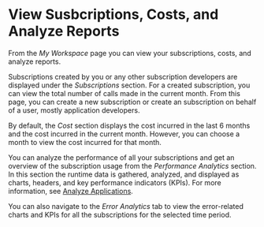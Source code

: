 <!-- loiofca4d8c90a6a4e33ab7d358859cb12c9 -->

# View Susbcriptions, Costs, and Analyze Reports

From the *My Workspace* page you can view your subscriptions, costs, and analyze reports.

Subscriptions created by you or any other subscription developers are displayed under the *Subscriptions* section. For a created subscription, you can view the total number of calls made in the current month. From this page, you can create a new subscription or create an subscription on behalf of a user, mostly application developers.

By default, the *Cost* section displays the cost incurred in the last 6 months and the cost incurred in the current month. However, you can choose a month to view the cost incurred for that month.

You can analyze the performance of all your subscriptions and get an overview of the subscription usage from the *Performance Analytics* section. In this section the runtime data is gathered, analyzed, and displayed as charts, headers, and key performance indicators \(KPIs\). For more information, see [Analyze Applications](analyze-applications-deb57dd.md).

You can also navigate to the *Error Analytics* tab to view the error-related charts and KPIs for all the subscriptions for the selected time period.

